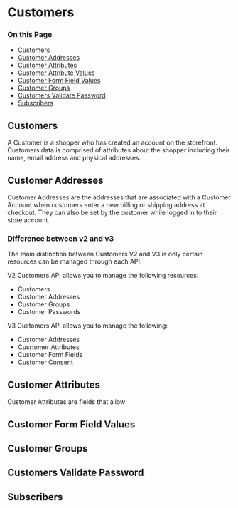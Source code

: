 # Customers

<div class="otp" id="no-index">

### On this Page	
- [Customers](#customers)
- [Customer Addresses](#customer-addresses)
- [Customer Attributes](#customer-attributes)
- [Customer Attribute Values](#customer-attribute-values)
- [Customer Form Field Values](#customer-form-field-values)
- [Customer Groups](#customer-groups)
- [Customers Validate Password](#customers-validate-password)
- [Subscribers](#subscribers)

</div>

## Customers

A Customer is a shopper who has created an account on the storefront. Customers data is comprised of attributes about the shopper including their name, email address and physical addresses. 

## Customer Addresses

Customer Addresses are the addresses that are associated with a Customer Account when customers enter a new billing or shipping address at checkout. They can also be set by the customer while logged in to their store account.

### Difference between v2 and v3
The main distinction between Customers V2 and V3 is only certain resources can be managed through each API.

V2 Customers API allows you to manage the following resources:
* Customers
* Customer Addresses
* Customer Groups
* Customer Passwords

V3 Customers API allows you to manage the following:
* Customer Addresses
* Cusrtomer Attributes
* Customer Form Fields
* Customer Consent

## Customer Attributes
Customer Attributes are fields that allow 

## Customer Form Field Values

## Customer Groups

## Customers Validate Password

## Subscribers
